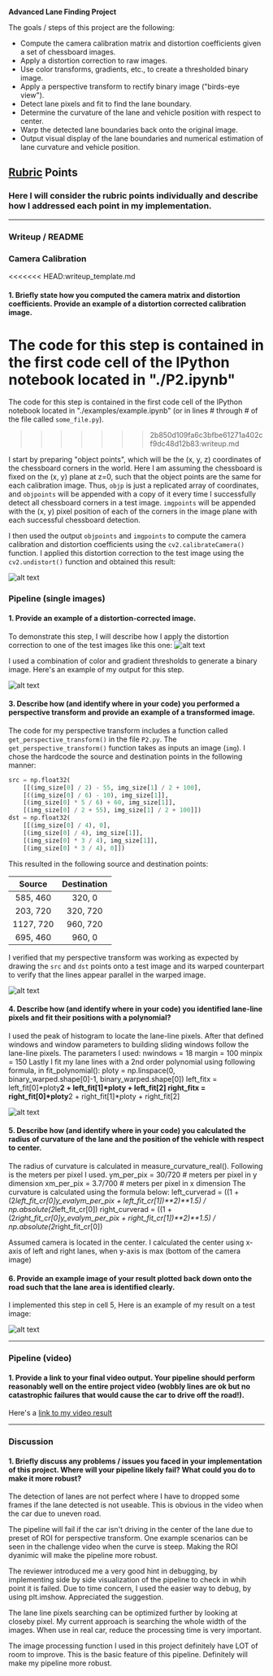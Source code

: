 **Advanced Lane Finding Project**

The goals / steps of this project are the following:

* Compute the camera calibration matrix and distortion coefficients given a set of chessboard images.
* Apply a distortion correction to raw images.
* Use color transforms, gradients, etc., to create a thresholded binary image.
* Apply a perspective transform to rectify binary image ("birds-eye view").
* Detect lane pixels and fit to find the lane boundary.
* Determine the curvature of the lane and vehicle position with respect to center.
* Warp the detected lane boundaries back onto the original image.
* Output visual display of the lane boundaries and numerical estimation of lane curvature and vehicle position.

[//]: # (Image References)

[image1]: ./output_images/calibration10.jpg "Undistorted"
[undistorted]: ./output_images/undistorted_calibration5.jpg "Undistorted"
[binary]: ./output_images/binary_straight_lines1.jpg "Binary Example"
[warped]: ./output_images/p_transform_straight_lines1.jpg "Warp Example"
[image5]: ./output_images/polynomial_straight_lines1.jpg "Fit Visual"
[image6]: ./output_images/Lane_Text_straight_lines2.jpg "Output"
[video1]: ./project_video_processed.mp4 "Video"

## [Rubric](https://review.udacity.com/#!/rubrics/571/view) Points

### Here I will consider the rubric points individually and describe how I addressed each point in my implementation.  

---

### Writeup / README

### Camera Calibration

<<<<<<< HEAD:writeup_template.md
#### 1. Briefly state how you computed the camera matrix and distortion coefficients. Provide an example of a distortion corrected calibration image.

The code for this step is contained in the first code cell of the IPython notebook located in "./P2.ipynb"
=======
The code for this step is contained in the first code cell of the IPython notebook located in "./examples/example.ipynb" (or in lines # through # of the file called `some_file.py`).  
>>>>>>> 2b850d109fa6c3bfbe61271a402cf9dc48d12b83:writeup.md

I start by preparing "object points", which will be the (x, y, z) coordinates of the chessboard corners in the world. Here I am assuming the chessboard is fixed on the (x, y) plane at z=0, such that the object points are the same for each calibration image.  Thus, `objp` is just a replicated array of coordinates, and `objpoints` will be appended with a copy of it every time I successfully detect all chessboard corners in a test image.  `imgpoints` will be appended with the (x, y) pixel position of each of the corners in the image plane with each successful chessboard detection.  

I then used the output `objpoints` and `imgpoints` to compute the camera calibration and distortion coefficients using the `cv2.calibrateCamera()` function.  I applied this distortion correction to the test image using the `cv2.undistort()` function and obtained this result: 

![alt text][image1]

### Pipeline (single images)

#### 1. Provide an example of a distortion-corrected image.

To demonstrate this step, I will describe how I apply the distortion correction to one of the test images like this one:
![alt text][undistorted]

I used a combination of color and gradient thresholds to generate a binary image.  Here's an example of my output for this step.

![alt text][binary]

#### 3. Describe how (and identify where in your code) you performed a perspective transform and provide an example of a transformed image.

The code for my perspective transform includes a function called `get_perspective_transform()` in the file `P2.py`.  The `get_perspective_transform()` function takes as inputs an image (`img`).  I chose the hardcode the source and destination points in the following manner:

```python
src = np.float32(
    [[(img_size[0] / 2) - 55, img_size[1] / 2 + 100],
    [((img_size[0] / 6) - 10), img_size[1]],
    [(img_size[0] * 5 / 6) + 60, img_size[1]],
    [(img_size[0] / 2 + 55), img_size[1] / 2 + 100]])
dst = np.float32(
    [[(img_size[0] / 4), 0],
    [(img_size[0] / 4), img_size[1]],
    [(img_size[0] * 3 / 4), img_size[1]],
    [(img_size[0] * 3 / 4), 0]])
```

This resulted in the following source and destination points:

| Source        | Destination   | 
|:-------------:|:-------------:| 
| 585, 460      | 320, 0        | 
| 203, 720      | 320, 720      |
| 1127, 720     | 960, 720      |
| 695, 460      | 960, 0        |

I verified that my perspective transform was working as expected by drawing the `src` and `dst` points onto a test image and its warped counterpart to verify that the lines appear parallel in the warped image.

![alt text][warped]

#### 4. Describe how (and identify where in your code) you identified lane-line pixels and fit their positions with a polynomial?

I used the peak of histogram to locate the lane-line pixels. After that defined windows and window parameters to building sliding windows follow the lane-line pixels. The parameters I used:
    nwindows = 18
    margin = 100
    minpix = 150
Lastly I fit my lane lines with a 2nd order polynomial using following formula, in fit_polynomial():
ploty = np.linspace(0, binary_warped.shape[0]-1, binary_warped.shape[0])
left_fitx = left_fit[0]*ploty**2 + left_fit[1]*ploty + left_fit[2]
right_fitx = right_fit[0]*ploty**2 + right_fit[1]*ploty + right_fit[2]

![alt text][image5]

#### 5. Describe how (and identify where in your code) you calculated the radius of curvature of the lane and the position of the vehicle with respect to center.

The radius of curvature is calculated in measure_curvature_real(). Following is the meters per pixel I used.
ym_per_pix = 30/720 # meters per pixel in y dimension
xm_per_pix = 3.7/700 # meters per pixel in x dimension
The curvature is calculated using the formula below: 
left_curverad = ((1 + (2*left_fit_cr[0]*y_eval*ym_per_pix + left_fit_cr[1])**2)**1.5) / np.absolute(2*left_fit_cr[0])
right_curverad = ((1 + (2*right_fit_cr[0]*y_eval*ym_per_pix + right_fit_cr[1])**2)**1.5) / np.absolute(2*right_fit_cr[0])

Assumed camera is located in the center. I calculated the center using x-axis of left and right lanes, when y-axis is max (bottom of the camera image)
    
#### 6. Provide an example image of your result plotted back down onto the road such that the lane area is identified clearly.

I implemented this step in cell 5, Here is an example of my result on a test image:

![alt text][image6]

---

### Pipeline (video)

#### 1. Provide a link to your final video output.  Your pipeline should perform reasonably well on the entire project video (wobbly lines are ok but no catastrophic failures that would cause the car to drive off the road!).

Here's a [link to my video result](./project_video.mp4)

---

### Discussion

#### 1. Briefly discuss any problems / issues you faced in your implementation of this project.  Where will your pipeline likely fail?  What could you do to make it more robust?

The detection of lanes are not perfect where I have to dropped some frames if the lane detected is not useable. This is obvious in the video when the car due to uneven road.

The pipeline will fail if the car isn't driving in the center of the lane due to preset of ROI for perspective transform. One example scenarios can be seen in the challenge video when the curve is steep. Making the ROI dyanimic will make the pipeline more robust. 

The reviewer introduced me a very good hint in debugging, by implementing side by side visualization of the pipeline to check in whih point it is failed. Due to time concern, I used the easier way to debug, by using plt.imshow. Appreciated the suggestion.

The lane line pixels searching can be optimized further by looking at closeby pixel. My current approach is searching the whole width of the images. When use in real car, reduce the processing time is very important.

The image processing function I used in this project definitely have LOT of room to improve. This is the basic feature of this pipeline. Definitely will make my pipeline more robust.
